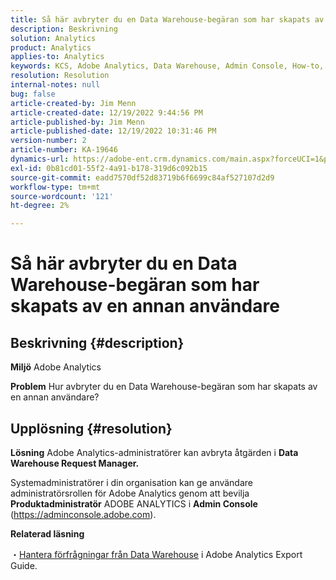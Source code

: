 ```yaml
---
title: Så här avbryter du en Data Warehouse-begäran som har skapats av en annan användare
description: Beskrivning
solution: Analytics
product: Analytics
applies-to: Analytics
keywords: KCS, Adobe Analytics, Data Warehouse, Admin Console, How-to, cancel, request, another user, Data Warehouse Request Manager
resolution: Resolution
internal-notes: null
bug: false
article-created-by: Jim Menn
article-created-date: 12/19/2022 9:44:56 PM
article-published-by: Jim Menn
article-published-date: 12/19/2022 10:31:46 PM
version-number: 2
article-number: KA-19646
dynamics-url: https://adobe-ent.crm.dynamics.com/main.aspx?forceUCI=1&pagetype=entityrecord&etn=knowledgearticle&id=475e715c-e67f-ed11-81ac-6045bd006704
exl-id: 0b81cd01-55f2-4a91-b178-319d6c092b15
source-git-commit: eadd7570df52d83719b6f6699c84af527107d2d9
workflow-type: tm+mt
source-wordcount: '121'
ht-degree: 2%

---
```


# Så här avbryter du en Data Warehouse-begäran som har skapats av en annan användare

## Beskrivning {#description}


<b>Miljö</b>
Adobe Analytics

<b>Problem</b>
Hur avbryter du en Data Warehouse-begäran som har skapats av en annan användare?


## Upplösning {#resolution}


<b>Lösning</b>
Adobe Analytics-administratörer kan avbryta åtgärden i <b>Data Warehouse Request Manager.</b>

Systemadministratörer i din organisation kan ge användare administratörsrollen för Adobe Analytics genom att bevilja <b>Produktadministratör</b> ADOBE ANALYTICS i <b>Admin Console</b> (https://adminconsole.adobe.com).

<b>Relaterad läsning</b>

・[Hantera förfrågningar från Data Warehouse](https://experienceleague.adobe.com/docs/analytics/export/data-warehouse/data-warehouse-requests-manage.html) i Adobe Analytics Export Guide.
